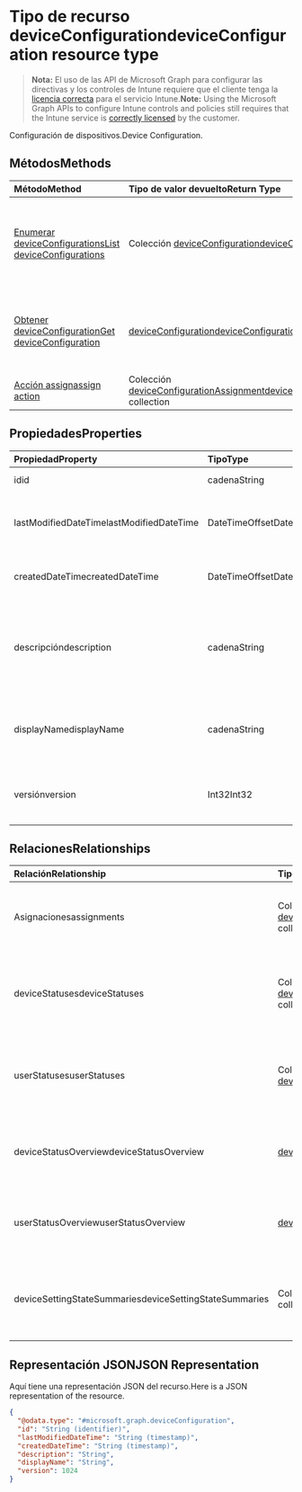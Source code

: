 # <a name="deviceconfiguration-resource-type"></a><span data-ttu-id="25945-101">Tipo de recurso deviceConfiguration</span><span class="sxs-lookup"><span data-stu-id="25945-101">deviceConfiguration resource type</span></span>

> <span data-ttu-id="25945-102">**Nota:** El uso de las API de Microsoft Graph para configurar las directivas y los controles de Intune requiere que el cliente tenga la [licencia correcta](https://go.microsoft.com/fwlink/?linkid=839381) para el servicio Intune.</span><span class="sxs-lookup"><span data-stu-id="25945-102">**Note:** Using the Microsoft Graph APIs to configure Intune controls and policies still requires that the Intune service is [correctly licensed](https://go.microsoft.com/fwlink/?linkid=839381) by the customer.</span></span>

<span data-ttu-id="25945-103">Configuración de dispositivos.</span><span class="sxs-lookup"><span data-stu-id="25945-103">Device Configuration.</span></span>
## <a name="methods"></a><span data-ttu-id="25945-104">Métodos</span><span class="sxs-lookup"><span data-stu-id="25945-104">Methods</span></span>
|<span data-ttu-id="25945-105">Método</span><span class="sxs-lookup"><span data-stu-id="25945-105">Method</span></span>|<span data-ttu-id="25945-106">Tipo de valor devuelto</span><span class="sxs-lookup"><span data-stu-id="25945-106">Return Type</span></span>|<span data-ttu-id="25945-107">Descripción</span><span class="sxs-lookup"><span data-stu-id="25945-107">Description</span></span>|
|:---|:---|:---|
|[<span data-ttu-id="25945-108">Enumerar deviceConfigurations</span><span class="sxs-lookup"><span data-stu-id="25945-108">List deviceConfigurations</span></span>](../api/intune_deviceconfig_deviceconfiguration_list.md)|<span data-ttu-id="25945-109">Colección [deviceConfiguration](../resources/intune_deviceconfig_deviceconfiguration.md)</span><span class="sxs-lookup"><span data-stu-id="25945-109">[deviceConfiguration](../resources/intune_deviceconfig_deviceconfiguration.md) collection</span></span>|<span data-ttu-id="25945-110">Enumere las propiedades y las relaciones de los objetos [deviceConfiguration](../resources/intune_deviceconfig_deviceconfiguration.md).</span><span class="sxs-lookup"><span data-stu-id="25945-110">List properties and relationships of the [deviceConfiguration](../resources/intune_deviceconfig_deviceconfiguration.md) objects.</span></span>|
|[<span data-ttu-id="25945-111">Obtener deviceConfiguration</span><span class="sxs-lookup"><span data-stu-id="25945-111">Get deviceConfiguration</span></span>](../api/intune_deviceconfig_deviceconfiguration_get.md)|[<span data-ttu-id="25945-112">deviceConfiguration</span><span class="sxs-lookup"><span data-stu-id="25945-112">deviceConfiguration</span></span>](../resources/intune_deviceconfig_deviceconfiguration.md)|<span data-ttu-id="25945-113">Lea las propiedades y las relaciones del objeto [deviceConfiguration](../resources/intune_deviceconfig_deviceconfiguration.md).</span><span class="sxs-lookup"><span data-stu-id="25945-113">Read properties and relationships of the [deviceConfiguration](../resources/intune_deviceconfig_deviceconfiguration.md) object.</span></span>|
|[<span data-ttu-id="25945-114">Acción assign</span><span class="sxs-lookup"><span data-stu-id="25945-114">assign action</span></span>](../api/intune_deviceconfig_deviceconfiguration_assign.md)|<span data-ttu-id="25945-115">Colección [deviceConfigurationAssignment](../resources/intune_deviceconfig_deviceconfigurationassignment.md)</span><span class="sxs-lookup"><span data-stu-id="25945-115">[deviceConfigurationAssignment](../resources/intune_deviceconfig_deviceconfigurationassignment.md) collection</span></span>|<span data-ttu-id="25945-116">Todavía no documentado</span><span class="sxs-lookup"><span data-stu-id="25945-116">Not yet documented</span></span>|

## <a name="properties"></a><span data-ttu-id="25945-117">Propiedades</span><span class="sxs-lookup"><span data-stu-id="25945-117">Properties</span></span>
|<span data-ttu-id="25945-118">Propiedad</span><span class="sxs-lookup"><span data-stu-id="25945-118">Property</span></span>|<span data-ttu-id="25945-119">Tipo</span><span class="sxs-lookup"><span data-stu-id="25945-119">Type</span></span>|<span data-ttu-id="25945-120">Descripción</span><span class="sxs-lookup"><span data-stu-id="25945-120">Description</span></span>|
|:---|:---|:---|
|<span data-ttu-id="25945-121">id</span><span class="sxs-lookup"><span data-stu-id="25945-121">id</span></span>|<span data-ttu-id="25945-122">cadena</span><span class="sxs-lookup"><span data-stu-id="25945-122">String</span></span>|<span data-ttu-id="25945-123">Clave de la entidad.</span><span class="sxs-lookup"><span data-stu-id="25945-123">Key of the entity.</span></span>|
|<span data-ttu-id="25945-124">lastModifiedDateTime</span><span class="sxs-lookup"><span data-stu-id="25945-124">lastModifiedDateTime</span></span>|<span data-ttu-id="25945-125">DateTimeOffset</span><span class="sxs-lookup"><span data-stu-id="25945-125">DateTimeOffset</span></span>|<span data-ttu-id="25945-126">Fecha y hora en la que se modificó el objeto por última vez.</span><span class="sxs-lookup"><span data-stu-id="25945-126">DateTime the object was last modified.</span></span>|
|<span data-ttu-id="25945-127">createdDateTime</span><span class="sxs-lookup"><span data-stu-id="25945-127">createdDateTime</span></span>|<span data-ttu-id="25945-128">DateTimeOffset</span><span class="sxs-lookup"><span data-stu-id="25945-128">DateTimeOffset</span></span>|<span data-ttu-id="25945-129">Fecha y hora en la que se creó el objeto.</span><span class="sxs-lookup"><span data-stu-id="25945-129">DateTime the object was created.</span></span>|
|<span data-ttu-id="25945-130">descripción</span><span class="sxs-lookup"><span data-stu-id="25945-130">description</span></span>|<span data-ttu-id="25945-131">cadena</span><span class="sxs-lookup"><span data-stu-id="25945-131">String</span></span>|<span data-ttu-id="25945-132">Descripción proporcionada por el administrador de la configuración del dispositivo.</span><span class="sxs-lookup"><span data-stu-id="25945-132">Admin provided description of the Device Configuration.</span></span>|
|<span data-ttu-id="25945-133">displayName</span><span class="sxs-lookup"><span data-stu-id="25945-133">displayName</span></span>|<span data-ttu-id="25945-134">cadena</span><span class="sxs-lookup"><span data-stu-id="25945-134">String</span></span>|<span data-ttu-id="25945-135">Nombre proporcionado por el administrador de la configuración del dispositivo.</span><span class="sxs-lookup"><span data-stu-id="25945-135">Admin provided name of the device configuration.</span></span>|
|<span data-ttu-id="25945-136">versión</span><span class="sxs-lookup"><span data-stu-id="25945-136">version</span></span>|<span data-ttu-id="25945-137">Int32</span><span class="sxs-lookup"><span data-stu-id="25945-137">Int32</span></span>|<span data-ttu-id="25945-138">Versión de la configuración del dispositivo.</span><span class="sxs-lookup"><span data-stu-id="25945-138">Version of the device configuration.</span></span>|

## <a name="relationships"></a><span data-ttu-id="25945-139">Relaciones</span><span class="sxs-lookup"><span data-stu-id="25945-139">Relationships</span></span>
|<span data-ttu-id="25945-140">Relación</span><span class="sxs-lookup"><span data-stu-id="25945-140">Relationship</span></span>|<span data-ttu-id="25945-141">Tipo</span><span class="sxs-lookup"><span data-stu-id="25945-141">Type</span></span>|<span data-ttu-id="25945-142">Descripción</span><span class="sxs-lookup"><span data-stu-id="25945-142">Description</span></span>|
|:---|:---|:---|
|<span data-ttu-id="25945-143">Asignaciones</span><span class="sxs-lookup"><span data-stu-id="25945-143">assignments</span></span>|<span data-ttu-id="25945-144">Colección [deviceConfigurationAssignment](../resources/intune_deviceconfig_deviceconfigurationassignment.md)</span><span class="sxs-lookup"><span data-stu-id="25945-144">[deviceConfigurationAssignment](../resources/intune_deviceconfig_deviceconfigurationassignment.md) collection</span></span>|<span data-ttu-id="25945-145">La lista de tareas para el perfil de configuración del dispositivo.</span><span class="sxs-lookup"><span data-stu-id="25945-145">The list of assignments for the device configuration profile.</span></span>|
|<span data-ttu-id="25945-146">deviceStatuses</span><span class="sxs-lookup"><span data-stu-id="25945-146">deviceStatuses</span></span>|<span data-ttu-id="25945-147">Colección [deviceConfigurationDeviceStatus](../resources/intune_deviceconfig_deviceconfigurationdevicestatus.md)</span><span class="sxs-lookup"><span data-stu-id="25945-147">[deviceConfigurationDeviceStatus](../resources/intune_deviceconfig_deviceconfigurationdevicestatus.md) collection</span></span>|<span data-ttu-id="25945-148">Estado de instalación de configuración del dispositivo por dispositivo.</span><span class="sxs-lookup"><span data-stu-id="25945-148">Device configuration installation status by device.</span></span>|
|<span data-ttu-id="25945-149">userStatuses</span><span class="sxs-lookup"><span data-stu-id="25945-149">userStatuses</span></span>|<span data-ttu-id="25945-150">Colección [deviceConfigurationUserStatus](../resources/intune_deviceconfig_deviceconfigurationuserstatus.md)</span><span class="sxs-lookup"><span data-stu-id="25945-150">[deviceConfigurationUserStatus](../resources/intune_deviceconfig_deviceconfigurationuserstatus.md) collection</span></span>|<span data-ttu-id="25945-151">Estado de instalación de configuración de dispositivo por usuario.</span><span class="sxs-lookup"><span data-stu-id="25945-151">Device configuration installation status by user.</span></span>|
|<span data-ttu-id="25945-152">deviceStatusOverview</span><span class="sxs-lookup"><span data-stu-id="25945-152">deviceStatusOverview</span></span>|[<span data-ttu-id="25945-153">deviceConfigurationDeviceOverview</span><span class="sxs-lookup"><span data-stu-id="25945-153">deviceConfigurationDeviceOverview</span></span>](../resources/intune_deviceconfig_deviceconfigurationdeviceoverview.md)|<span data-ttu-id="25945-154">Información general del estado del dispositivo sobre la configuración de dispositivos</span><span class="sxs-lookup"><span data-stu-id="25945-154">Device Configuration devices status overview</span></span>|
|<span data-ttu-id="25945-155">userStatusOverview</span><span class="sxs-lookup"><span data-stu-id="25945-155">userStatusOverview</span></span>|[<span data-ttu-id="25945-156">deviceConfigurationUserOverview</span><span class="sxs-lookup"><span data-stu-id="25945-156">deviceConfigurationUserOverview</span></span>](../resources/intune_deviceconfig_deviceconfigurationuseroverview.md)|<span data-ttu-id="25945-157">Información general del estado de los usuarios sobre la configuración de dispositivos</span><span class="sxs-lookup"><span data-stu-id="25945-157">Device Configuration users status overview</span></span>|
|<span data-ttu-id="25945-158">deviceSettingStateSummaries</span><span class="sxs-lookup"><span data-stu-id="25945-158">deviceSettingStateSummaries</span></span>|<span data-ttu-id="25945-159">Colección [settingStateDeviceSummary](../resources/intune_deviceconfig_settingstatedevicesummary.md)</span><span class="sxs-lookup"><span data-stu-id="25945-159">[settingStateDeviceSummary](../resources/intune_deviceconfig_settingstatedevicesummary.md) collection</span></span>|<span data-ttu-id="25945-160">Resumen de dispositivo del estado de configuración de la configuración de dispositivos</span><span class="sxs-lookup"><span data-stu-id="25945-160">Device Configuration Setting State Device Summary</span></span>|

## <a name="json-representation"></a><span data-ttu-id="25945-161">Representación JSON</span><span class="sxs-lookup"><span data-stu-id="25945-161">JSON Representation</span></span>
<span data-ttu-id="25945-162">Aquí tiene una representación JSON del recurso.</span><span class="sxs-lookup"><span data-stu-id="25945-162">Here is a JSON representation of the resource.</span></span>
<!-- {
  "blockType": "resource",
  "keyProperty": "id",
  "@odata.type": "microsoft.graph.deviceConfiguration"
}
-->
``` json
{
  "@odata.type": "#microsoft.graph.deviceConfiguration",
  "id": "String (identifier)",
  "lastModifiedDateTime": "String (timestamp)",
  "createdDateTime": "String (timestamp)",
  "description": "String",
  "displayName": "String",
  "version": 1024
}
```



